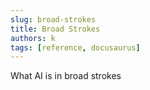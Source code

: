 ```yaml
---
slug: broad-strokes
title: Broad Strokes
authors: k
tags: [reference, docusaurus]
---
```


What AI is in broad strokes